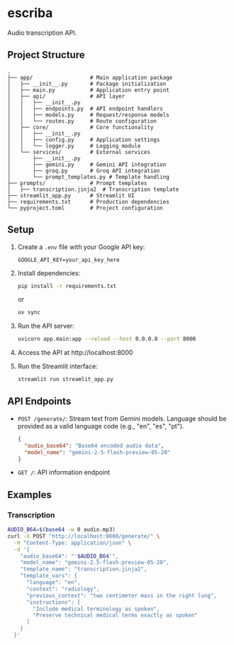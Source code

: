 # escriba
Audio transcription API.

## Project Structure

```
.
├── app/                  # Main application package
│   ├── __init__.py       # Package initialization
│   ├── main.py           # Application entry point
│   ├── api/              # API layer
│   │   ├── __init__.py
│   │   ├── endpoints.py  # API endpoint handlers
│   │   ├── models.py     # Request/response models
│   │   └── routes.py     # Route configuration
│   ├── core/             # Core functionality
│   │   ├── __init__.py
│   │   ├── config.py     # Application settings
│   │   └── logger.py     # Logging module
│   └── services/         # External services
│       ├── __init__.py
│       ├── gemini.py     # Gemini API integration
│       ├── groq.py       # Groq API integration
│       └── prompt_templates.py # Template handling
├── prompts/              # Prompt templates
│   ├── transcription.jinja2  # Transcription template
├── streamlit_app.py      # Streamlit UI
├── requirements.txt      # Production dependencies
└── pyproject.toml        # Project configuration
```

## Setup

1. Create a `.env` file with your Google API key:
   ```
   GOOGLE_API_KEY=your_api_key_here
   ```

2. Install dependencies:
   ```bash
   pip install -r requirements.txt
   ```
   or 
   ```bash
   uv sync
   ```

3. Run the API server:
   ```bash
   uvicorn app.main:app --reload --host 0.0.0.0 --port 8000
   ```

4. Access the API at http://localhost:8000

5. Run the Streamlit interface:
   ```bash
   streamlit run streamlit_app.py
   ```

## API Endpoints

- `POST /generate/`: Stream text from Gemini models. Language should be provided as a valid language code (e.g., "en", "es", "pt").
  ```json
  {
    "audio_base64": "Base64 encoded audio data",
    "model_name": "gemini-2.5-flash-preview-05-20"
  }
  ```

- `GET /`: API information endpoint

## Examples

### Transcription

```bash
AUDIO_B64=$(base64 -w 0 audio.mp3)
curl -X POST "http://localhost:8000/generate/" \
  -H "Content-Type: application/json" \
  -d '{
    "audio_base64": "'$AUDIO_B64'", 
    "model_name": "gemini-2.5-flash-preview-05-20",
    "template_name": "transcription.jinja2",
    "template_vars": {
      "language": "en",
      "context": "radiology",
      "previous_context": "two centimeter mass in the right lung",
      "instructions": [
        "Include medical terminology as spoken",
        "Preserve technical medical terms exactly as spoken"
      ]
    }
  }'
```

